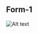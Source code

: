## Form-1
![Alt text](https://github.com/KanchanCS/your-repo-name/raw/main/mini-html-project/Form/images/final-Desgin.png)







